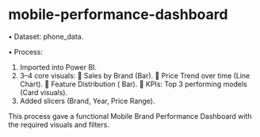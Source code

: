 # mobile-performance-dashboard
•	Dataset: phone_data.

•	Process:
1.	Imported into Power BI.
2.	3–4 core visuals:
	Sales by Brand (Bar).
	Price Trend over time (Line Chart).
	Feature Distribution ( Bar).
	KPIs: Top 3 performing models (Card visuals).
3.	Added slicers (Brand, Year, Price Range).

This process gave a functional Mobile Brand Performance Dashboard with the required visuals and filters. 
